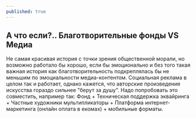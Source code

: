 ```yaml
---
published: true
---
```

## А что если?.. Благотворительные фонды VS Медиа

Не самая красивая история с точки зрения общественной морали, но возможно работало бы хорошо, если бы эмоционально и без того такая важная история как благотворительность подкреплялась бы не меньшим по эмоциальности медиа-контентом. Социальная реклама в целом так и работает, однако кажется, что авторские произведения искусства гораздо сильнее "берут за душу". Надо попробовать это совместить, например так:
Фонд + Техническая поддержка эквайринга + Частные художники мультипликаторы + Платформа интернет-маркетинга (онлайн оплата в екомах) + мобильные форматы.